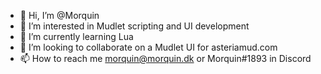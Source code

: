 - 👋 Hi, I’m @Morquin
- 👀 I’m interested in Mudlet scripting and UI development
- 🌱 I’m currently learning Lua
- 💞️ I’m looking to collaborate on a Mudlet UI for asteriamud.com
- 📫 How to reach me morquin@morquin.dk or Morquin#1893 in Discord

<!---
MorquinDevlar/MorquinDevlar is a ✨ special ✨ repository because its `README.md` (this file) appears on your GitHub profile.
You can click the Preview link to take a look at your changes.
--->
